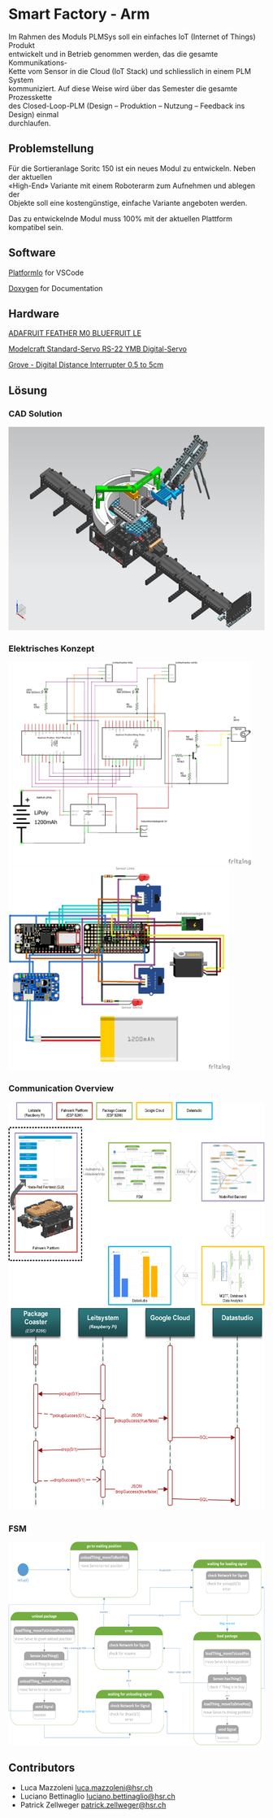 # Smart Factory - Arm

Im Rahmen des Moduls PLMSys soll ein einfaches IoT (Internet of Things) Produkt  
entwickelt und in Betrieb genommen werden, das die gesamte Kommunikations-  
Kette vom Sensor in die Cloud (IoT Stack) und schliesslich in einem PLM System  
kommuniziert. Auf diese Weise wird über das Semester die gesamte Prozesskette  
des Closed-Loop-PLM (Design – Produktion – Nutzung – Feedback ins Design) einmal  
durchlaufen.

## Problemstellung

Für die Sortieranlage Soritc 150 ist ein neues Modul zu entwickeln. Neben der aktuellen  
«High-End» Variante mit einem Roboterarm zum Aufnehmen und ablegen der  
Objekte soll eine kostengünstige, einfache Variante angeboten werden. 

Das zu entwickelnde Modul muss 100% mit der aktuellen Plattform kompatibel sein.

## Software

 [PlatformIo](https://platformio.org/platformio-ide)  for VSCode

[Doxygen](http://www.doxygen.nl/) for Documentation

## Hardware 

[ADAFRUIT FEATHER M0 BLUEFRUIT LE](https://www.adafruit.com/product/2995) 

[Modelcraft Standard-Servo RS-22 YMB Digital-Servo](https://www.conrad.ch/de/p/modelcraft-standard-servo-rs-22-ymb-digital-servo-getriebe-material-metall-stecksystem-jr-209154.html)

[Grove - Digital Distance Interrupter 0.5 to 5cm](http://wiki.seeedstudio.com/Grove-Digital_Distance_Interrupter_0.5_to_5cm-GP2Y0D805Z0F_P/)

## Lösung 
### CAD  Solution

<img src="./doc/assembly.PNG" height="400" />

### Elektrisches Konzept

<img src="./doc/Fritzing_Schaltplan.png" height="400"/> 

<img src="./doc/Fritzing_Steckplatine.png" height="400" />

### Communication Overview

<img src="./doc/CommOverview.png" height="400" />

<img src="./doc/Ablauf_Kommunikatino.png" height="400" />

### FSM
<img src="./doc/fsm_3.png" height="400" />

## Contributors

- Luca Mazzoleni luca.mazzoleni@hsr.ch
- Luciano Bettinaglio luciano.bettinaglio@hsr.ch
- Patrick Zellweger patrick.zellweger@hsr.ch

